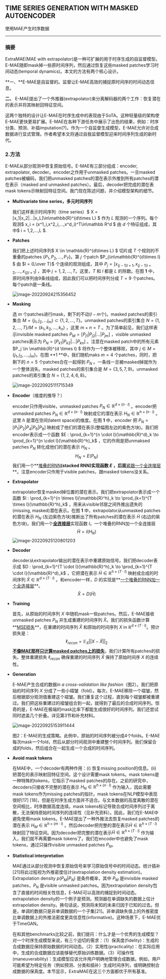 ## TIME SERIES GENERATION WITH MASKED AUTOENCODER

使用MAE产生时序数据

---



### 摘要

ExtraMAE(MAE with extrapolator)是一种可扩展的用于时序生成的自监督模型。E-MAE随即mask掉一些原时间序列，然后通过恢复这些masked patches学习时间动态(temporal dynamics)。本文的方法有两个核心设计。

**一、**E-MAE是自监督的。监督让E-MAE高效的捕捉原时间序的时间动态信息。

**二、** E-MAE提出了一个外推器(extrapolator)来分离解码器的两个工作：恢复潜在的表示并将其映射回特征空间。

这两个独特的设计让E-MAE在时序生成中的表现由于SoTA。这种轻量级的架构使E-MAE更快更易扩展。E-MAE在各种下游任务中展示了出色的结果，例如：时序分类、预测、补插imputation(?)。作为一个自监督生成模型，E-MAE允许对合成数据进行显式管理。作者希望本文将通过自我监督模型迎来时间序列生成的新时代。



### 2.方法

E-MAE从部分观测中恢复原始信号。E-MAE有三部分组成：encoder, extrapolator, decoder。encoder之作用于unmasked patches。一旦masked patches被编码，我们把unmasked patches的潜在表示外推到所有patches的潜在表示（masked and unmasked patches）。最后，decoder把完成的潜在表mask tokens示映射回特征空间。我门现在陈述问题，并介绍模型架构的细节。

- **Multivariate time series，多元时间序列**

  我们这样表示时间序列（time series）$ X = [x_1|x_2|...|x_L]\in\mathbb{R}^{d\times L} $  作为 $L$ 观测的一个序列。每个观测$ x_i = (x^1_i,x^2_i,...,x^d_i)^T\in\mathbb R^d $  由 $d$ 个特征组成，其中$ i = 1,2,...,L $.

- **Patches**

  我们把上述时间序列$ X \in \mathbb{R}^{d\times L} $ 切片成 $T$ 个规则的不重叠的patches $\{P_1,P_2,...,P_T\}$。第 $j$ 个patch $P_j\in\mathbb{R}^{d\times l} $ 由 $l = {L\over T}$ 个连续的观测组成，其中 $P_j = [x_{(j-1)l+1},x_{(j-1)l+2},...,x_{(j)l+1}]$ ，其中 $j = 1,2,...,T$。这里，$T$ 和 $l$ 都是 $L$ 的除数。在图 **1** 中，原时间序列由9条线组成，因此我们可以把时间序列分成 $T = 9$ 个patches。每个patch是一条线。

  ![image-20220924215356452](./pic/image-20220924215356452.png)

- **Masking**

  选 $m$ 个patches进行mask，剩下的不动($l-m$个)。masked patches的索引集合 $M = \{j_1,j_2,...j_m\} \subset \{1,2,...,T\}$。unmasked patches的索引集合 $N = \{1,2,...,T\}/M = \{k_1,k_2,...,k_n\}$ ，这里 $m + n = T$ 。为了简单起见，我们这样表示invisible masked patches $P_M = [P_{j1}|P_{j2}|...|P_{jm}]$ ，visible unmasked patches表示为 $P_N = [P_{k1}|P_{k2}|...|P_{kn}]$ 。注意在masked patch中的所有元素 $P_j \in \mathbb{R}^{d \times l} $ 将作为一个整体被移除，其中 $j \in M = \{j_1,j_2,...,j_m\}$。在图 **1 **中，我们随机maks $m = 4$ 个patches，同时，把剩下的 $n = 5$ 个patches合在一起得到 $P_N$ 。一条线一旦被masked掉就作为一个整体消失。masked patches的索引集合是 $M = \{3,5,7,9\}$。unmasked patches的索引集合 $N = \{1,2,4,6,8\}$。

  ![image-20220925111715349](./pic/image-20220925111715349.png)

- **Encoder**（维度的推导？）

  encoder只作用visible，unmasked patches $P_N \in \mathbb{R}^{d \times (n \cdot l)}$ 。encoder把unmasked patches $P_N \in \mathbb{R}^{d \times (n \cdot l)}$ 映射成它的潜在表示 $H_N \in \mathbb{R}^{h \times (n \cdot l)}$ 。这里 $h$ 是潜在空间(latent space)的维度。在图 **1** 中，encoder 把 $P_N = [P_1|P_2|P_4|P_6|P_8]$ 映射成了他们的潜在表示(整幅图左边的紫色方块)。我们把encoder表示成一个函数 $E : \prod_{k=1}^{n \cdot l}(\mathbb{R}^d)_k \to \prod_{k=1}^{n \cdot l}(\mathbb{R}^h)_k$ ，它的作用是把unmaksed patches $P_N$ 转化成他们的潜在表示 $H_N$ 。
  $$
  H_N = E(P_N)
  $$
  我们用一个**<u>堆叠的RNN</u>**(stacked RNN)实现函数 $E$ ，后面**<u>紧跟一个全连接层</u>**。注意encoder只作用于visible patches，跟masked tokens没关系。

  

- **Extrapolator**

  extrapolator恢复masked掉位置的潜在表示。我们把extrapolator表示成一个函数 $I : \prod_{k=1}^{n \times l}(\mathbb{R}^h)_k \to \prod_{k=1}^{T \times l}(\mathbb{R}^h)_k$ ，用来从visible邻居之间外推出遗失的(missing, masked)潜在表示。在图 **1** 中，extrapolator从unmasked patches的潜在表示 $H_N$ (左边紫色方块)推断出了所有patches的潜在表示 $\tilde{H}$ (右边的紫色方块)。我们用一个<u>**全连接层**</u>实现函数 $I$。一个堆叠的RNN加一个全连接层
  $$
  \tilde{H} = I(H_N)
  $$
  ![image-20220925120801203](./pic/image-20220925120801203.png)

- **Decoder**

  decoder从extrapolator输出的潜在表示中重建原始信号。我们把decoder表示成 $D : \prod_{k=1}^{T \cdot l}(\mathbb{R}^h)_k \to \prod_{k=1}^{T \cdot l}(\mathbb{R}^d)_k$ ，它把潜在表示 $\tilde{H} \in \mathbb{R}^{h \times (T \cdot l)}$ 映射成合成的时间序列 $\hat{X} \in \mathbb{R}^{d \times (T \cdot l)}$ 。和encoder一样，$D$ 的实现是**<u>一个堆叠的RNN加一个全连接层</u>**。
  $$
  \hat{X} = D(\tilde{H})
  $$
  
- **Training** 

  首先，从原始的时间序列 $X$ 中随机mask一些patches。然后，E-MAE接收unmasked patches $P_N$ 并生成重建的时间序列 $\hat{X}$。我们的损失函数计算**<u>MSE损失</u>**，在重建的时间序列 $\hat{X}$ 和原始的时间序列 $X$ in $\mathbb{R}^{d \times (T \cdot l)}$。预计损失是：
  $$
  \ell_{recon} = \mathbb{E}_X||X - \hat{X}||_2
  $$
  **<u>不像MAE那样只计算masked patches上的损失</u>**，我们计算所有patches的损失。整体重建损失 $\ell_{recon}$ 确保重建的时间序列 $\hat{X}$ 保持了原始时间序 $X$ 的连续性。



- **Generation**

  E-MAE产生合成的数据*in a cross-validation like fashion*（图2）。我们把原始的时间序列 $X$ 分成了一些小褶皱（fold）。每次，E-MAE移除一个褶皱，然后根据部分观测值重建这个褶皱。我们重复这个过程，直到每个褶皱都被重建过。我们把这些重建过的褶皱组合到一起，就得到了最后的合成时间序列。惊奇的是，E-MAE在极端的mask比率下都能生成很好的时间序列。我们还尝试同时遮盖几个折叠。详见第3节和补充材料。
  
  ![image-20220925153911444](./pic/image-20220925153911444.png)

  图2：E-MAE的生成策略。此例中，原始的时间序列被分成4个folds。E-MAE每次mask一个fold，然后从部分时间观测中重建整个时间序列。我们保留合成的folds，然后组合在一起生成一个合成的时间序列。
  
- **Avoid mask tokens**

  在MAE中，一个decoder有两种作用：(i) 恢复missing position的信息。(ii) 把潜在的表示映射回特征空间。这个设计需要mask tokens。mask tokens是一种特殊的tokens，它指示了masked patches的存在。之前的研究中，decoders只接收不完整的潜在表示 $H_N \in \mathbb{R}^{h \times (n \cdot l)}$ 作为输入，因此需要mask tokens作为missing patches的指针。mask tokens在NLP模型中表现很好[17] [18]，但是在时序生成方面并不适合。与文本数据的高度离散的潜在空间相比，时序数据高度连续。mask tokens标记导致合成时间序列过于离散，无法保持原始时间序列的连续性（见补充资料）。因此，我们在E-MAE中避免使用mask tokens。E-MAE提出了一种外推法去恢复masked patches的潜在表示 $H_M \in \mathbb{R}^{h \times (m \cdot l)}$ 。然后decoder把完整的潜在表示$\tilde{H} \in \mathbb{R}^{h \times (T \cdot l)}$ 映射回了特征空间。因为decoder把完整的潜在表示$\tilde{H} \in \mathbb{R}^{h \times (T \cdot l)}$ 作为输入，我们就不再需要mask tokens了。我们在encoder中也避免了mask tokens，通过只操作visible unmasked patches $P_N$。

- **Statistical interpretation**

  MAE通过从部分观测中恢复原始信号来学习原始信号中的时间动态。统计插补[21]将此过程视为外推密度估计(extrapolation density estimation)。Extrapolation density $p(P_M|P_N)$ 是条件概率，其中 $P_M$ 是invisible masked patches，$P_N$ 是visible unmasked patches。因为extrapolation density包含了直接的时间相关性信息，E-MAE可以高效的捕捉到时间动态。extrapolation density的一个例子是预测。预测器在单调缺失的数据上估计extrapolation density。换句话说，预测将未知的未来归因于已知的过去。但是，单调的数据只是非单调数据的一个子集[21]。非单调缺失值上的外推密度比单调数据上的外推法密度更具信息性(informative)。这种场景下，E-MAE优于TimeGAN。

  在和其他benchmarks比较之前，我们提问：什么才是一个优秀的生成模型？对一个时序生成模型来说，有三个迫切的需求：（1）保真度(fidelity)：生成的合成数据应保持原始数据的时间动态。（2）实用性(practicality)：在实际应用中，生成的合成数据应该能够替代原始训练数据。（3）可操作性(maneuverability)：生成模型应该允许用户明确地管理合成数据。例如，用户可能希望为特定任务（例如预测、分类和插补）生成时间序列，或明确控制合成数据的保真度。本节显示，ExtraMAE在这三个方面都优于所有基准。

